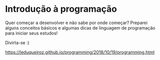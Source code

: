 # Introdução à programação

Quer começar a desenvolver e não sabe por onde começar?
Preparei alguns conceitos básicos e algumas dicas de linguagem de programação para iniciar seus estudos!

Divirta-se :)

https://leduqueiroz.github.io/programming/2018/10/19/programming.html
